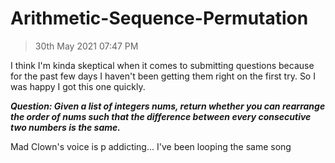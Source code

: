 # Arithmetic-Sequence-Permutation

>30th May 2021 07:47 PM

I think I'm kinda skeptical when it comes to submitting questions because for the past few days I haven't been getting them right on the first try. So I was happy I got this one quickly.

***Question: Given a list of integers nums, return whether you can rearrange the order of nums such that the difference between every consecutive two numbers is the same.***

Mad Clown's voice is p addicting... I've been looping the same song

